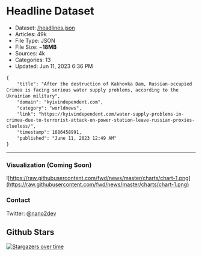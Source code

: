 # Headline Dataset

- Dataset: [/headlines.json](https://raw.githubusercontent.com/fwd/news/master/headlines.json) 
- Articles: 49k
- File Type: JSON
- File Size: ~**18MB**
- Sources: 4k
- Categories: 13
- Updated: Jun 11, 2023 6:36 PM

```
{
    "title": "After the destruction of Kakhovka Dam, Russian-occupied Crimea is facing serious water supply problems, according to the Ukrainian military",
    "domain": "kyivindependent.com",
    "category": "worldnews",
    "link": "https://kyivindependent.com/water-supply-problems-in-crimea-due-to-terrorist-attack-on-power-station-leave-russian-proxies-clueless/",
    "timestamp": 1686458991,
    "published": "June 11, 2023 12:49 AM"
}
```

---

### Visualization (Coming Soon)

![https://raw.githubusercontent.com/fwd/news/master/charts/chart-1.png](https://raw.githubusercontent.com/fwd/news/master/charts/chart-1.png)

### Contact 

Twitter: [@nano2dev](https://twitter.com/nano2dev)

## Github Stars

[![Stargazers over time](https://starchart.cc/fwd/news.svg)](https://starchart.cc/fwd/news)
